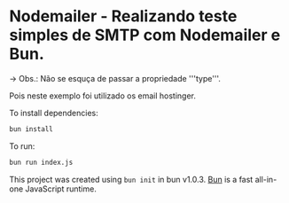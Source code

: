# Nodemailer - Realizando teste simples de SMTP com Nodemailer e Bun.


-> Obs.: Não se esquça de passar a propriedade '''type'''.<br/>
<p>Pois neste exemplo foi utilizado os email hostinger.</p>

To install dependencies:

```bash
bun install
```

To run:

```bash
bun run index.js
```

This project was created using `bun init` in bun v1.0.3. [Bun](https://bun.sh) is a fast all-in-one JavaScript runtime.
